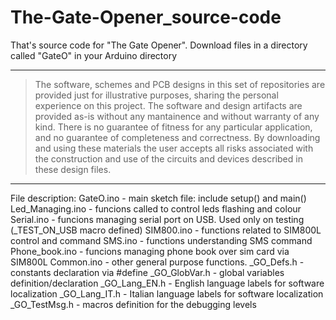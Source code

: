 # The-Gate-Opener_source-code

That's source code for "The Gate Opener".
Download files in a directory called "GateO" in your Arduino directory

---
> The software, schemes and PCB designs in this set of repositories are provided just for 
> illustrative purposes, sharing the personal experience on this project. 
> The software and design artifacts are provided as-is without any mantainence and without
> warranty of any kind. There is no guarantee of fitness for any particular application, 
> and no guarantee of completeness and correctness. 
> By downloading and using these materials the user accepts all risks associated with the
> construction and use of the circuits and devices described in these design files.

---

File description:
  GateO.ino - main sketch file: include setup() and main()
  Led_Managing.ino - funcions called to control leds flashing and colour
  Serial.ino - funcions managing serial port on USB. Used only on testing (\_TEST_ON_USB macro defined)
  SIM800.ino - functions related to SIM800L control and command
  SMS.ino - functions understanding SMS command
  Phone_book.ino - funcions managing phone book over sim card via SIM800L
  Common.ino - other general purpose functions.
  \_GO_Defs.h - constants declaration via \#define
  \_GO_GlobVar.h - global variables definition/declaration
  \_GO_Lang_EN.h - English language labels for software localization
  \_GO_Lang_IT.h - Italian language labels for software localization
  \_GO_TestMsg.h - macros definition for the debugging levels 

